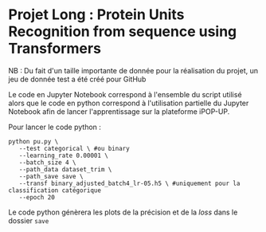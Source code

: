 # Projet Long : Protein Units Recognition from sequence using Transformers

NB : Du fait d'un taille importante de donnée pour la réalisation du projet, un jeu de donnée test a été créé pour GitHub

Le code en Jupyter Notebook correspond à l'ensemble du script utilisé alors que le code en python correspond à l'utilisation partielle du Jupyter Notebook afin de lancer l'apprentissage sur la plateforme iPOP-UP.

Pour lancer le code python :
```
python pu.py \
   --test categorical \ #ou binary
   --learning_rate 0.00001 \
   --batch_size 4 \
   --path_data dataset_trim \
   --path_save save \
   --transf binary_adjusted_batch4_lr-05.h5 \ #uniquement pour la classification catégorique
   --epoch 20
```
Le code python génèrera les plots de la précision et de la _loss_ dans le dossier `save`
